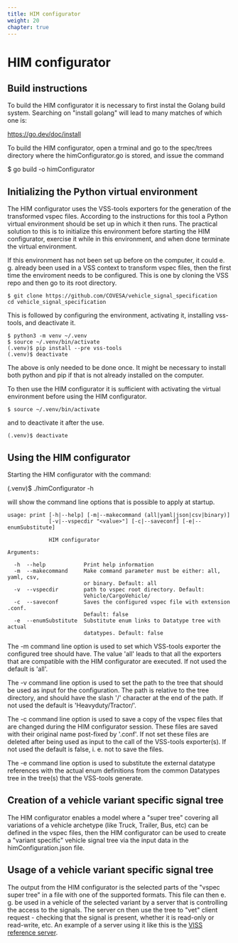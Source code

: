 ```yaml
---
title: HIM configurator
weight: 20
chapter: true
---
```


# HIM configurator

## Build instructions

To build the HIM configurator it is necessary to first instal the Golang build system. Searching on "install golang" will lead to many matches of which one is:

https://go.dev/doc/install

To build the HIM configurator, open a trminal and go to the spec/trees directory where the himConfigurator.go is stored, and issue the command

$ go build -o himConfigurator

## Initializing the Python virtual environment
The HIM configurator uses the VSS-tools exporters for the generation of the transformed vspec files.
According to the instructions for this tool a Python virtual environment should be set up in which it then runs.
The practical solution to this is to initialize this environment before starting the HIM configurator,
exercise it while in this environment, and when done terminate the virtual environment.

If this environment has not been set up before on the computer, it could e. g. already been used in a VSS context to transform vspec files,
then the first time the enviroment needs to be configured.
This is one by cloning the VSS repo and then go to its root directory.
```
$ git clone https://github.com/COVESA/vehicle_signal_specification
cd vehicle_signal_specification
```
This is followed by configuring the environment, activating it, installing vss-tools, and deactivate it.
```
$ python3 -m venv ~/.venv
$ source ~/.venv/bin/activate
(.venv)$ pip install --pre vss-tools
(.venv)$ deactivate
```
The above is only needed to be done once.
It might be necessary to install both python and pip if that is not already installed on the computer.

To then use the HIM configurator it is sufficient with activating the virtual environment before using the HIM configurator.
```
$ source ~/.venv/bin/activate
```
and to deactivate it after the use.
```
(.venv)$ deactivate
```

## Using the HIM configurator

Starting the HIM configurator with the command:

(.venv)$ ./himConfigurator -h

will show the command line options that is possible to apply at startup.

```
usage: print [-h|--help] [-m|--makecommand (all|yaml|json|csv|binary)]
             [-v|--vspecdir "<value>"] [-c|--saveconf] [-e|--enumSubstitute]

             HIM configurator

Arguments:

  -h  --help            Print help information
  -m  --makecommand     Make command parameter must be either: all, yaml, csv,
                        or binary. Default: all
  -v  --vspecdir        path to vspec root directory. Default:
                        Vehicle/CargoVehicle/
  -c  --saveconf        Saves the configured vspec file with extension .conf.
                        Default: false
  -e  --enumSubstitute  Substitute enum links to Datatype tree with actual
                        datatypes. Default: false
```
The -m command line option is used to set which VSS-tools exporter the configured tree should have.
The value 'all' leads to that all the exporters that are compatible with the HIM configurator are executed.
If not used the default is 'all'.

The -v command line option is used to set the path to the tree that should be used as input for the configuration.
The path is relative to the tree directory, and should have the slash '/' character at the end of the path.
If not used the default is 'Heavyduty/Tractor/'.

The -c command line option is used to save a copy of the vspec files that are changed during the HIM configurator session.
These files are saved with their original name post-fixed by '.conf'.
If not set these files are deleted after being used as input to the call of the VSS-tools exporter(s).
If not used the default is false, i. e. not to save the files.

The -e command line option is used to substitute the external datatype references with the actual enum definitions
from the common Datatypes tree in the tree(s) that the VSS-tools generate.

## Creation of a vehicle variant specific signal tree
The HIM configurator enables a model where a "super tree" covering all variations of a vehicle archetype
(like Truck, Trailer, Bus, etc) can be defined in the vspec files,
then the HIM configurator can be used to create a "variant specific" vehicle signal tree via the input data in the himConfiguration.json file.

## Usage of a vehicle variant specific signal tree
The output from the HIM configurator is the selected parts of the "vspec super tree" in a file with one of the supported formats.
This file can then e. g. be used in a vehicle of the selected variant by a server that is controlling the access to the signals.
The server cn then use the tree to "vet" client request - checking that the signal is present, whether it is read-only or read-write, etc.
An example of a server using it like this is the [VISS reference server](https://github.com/COVESA/vissr).

